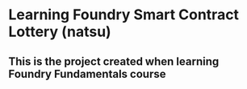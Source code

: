 # Learning Foundry Smart Contract Lottery (natsu)
## This is the project created when learning Foundry Fundamentals course